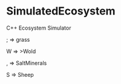 # SimulatedEcosystem
C++ Ecosystem Simulator

; => grass

W => >Wold

, => SaltMinerals

S => Sheep
